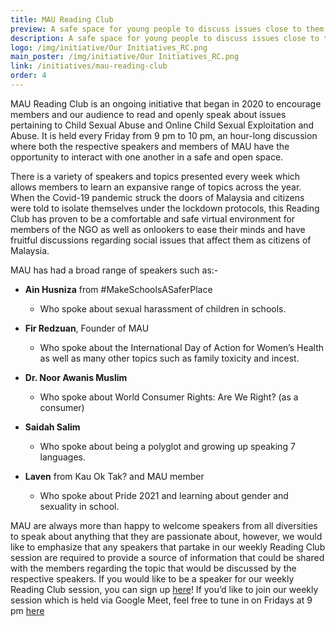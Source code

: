 ```yaml
---
title: MAU Reading Club
preview: A safe space for young people to discuss issues close to them and further develop their advocacy skills.
description: A safe space for young people to discuss issues close to them and further develop their advocacy skills.
logo: /img/initiative/Our Initiatives_RC.png
main_poster: /img/initiative/Our Initiatives_RC.png
link: /initiatives/mau-reading-club
order: 4
---
```


MAU Reading Club is an ongoing initiative that began in 2020 to encourage members and our audience to read and openly speak about issues pertaining to Child Sexual Abuse and Online Child Sexual Exploitation and Abuse. It is held every Friday from 9 pm to 10 pm, an hour-long discussion where both the respective speakers and members of MAU have the opportunity to interact with one another in a safe and open space. 

There is a variety of speakers and topics presented every week which allows members to learn an expansive range of topics across the year. When the Covid-19 pandemic struck the doors of Malaysia and citizens were told to isolate themselves under the lockdown protocols, this Reading Club has proven to be a comfortable and safe virtual environment for members of the NGO as well as onlookers to ease their minds and have fruitful discussions regarding social issues that affect them as citizens of Malaysia. 

MAU has had a broad range of speakers such as:- 
- **Ain Husniza** from #MakeSchoolsASaferPlace 
    - Who spoke about sexual harassment of children in schools.  

- **Fir Redzuan**, Founder of MAU 
    - Who spoke about the International Day of Action for Women’s Health as well as many other topics such as family toxicity and incest. 

- **Dr. Noor Awanis Muslim** 
    - Who spoke about World Consumer Rights: Are We Right? (as a consumer) 

- **Saidah Salim**
    - Who spoke about being a polyglot and growing up speaking 7 languages. 

- **Laven** from Kau Ok Tak?  and MAU member
    - Who spoke about Pride 2021 and learning about gender and sexuality in school. 

MAU are always more than happy to welcome speakers from all diversities to speak about anything that they are passionate about, however, we would like to emphasize that any speakers that partake in our weekly Reading Club session are required to provide a source of information that could be shared with the members regarding the topic that would be discussed by the respective speakers. If you would like to be a speaker for our weekly Reading Club session, you can sign up <a href="https://www.w3schools.com">here</a>! If you’d like to join our weekly session which is held via Google Meet, feel free to tune in on Fridays at 9 pm <a href="https://www.w3schools.com">here</a>

